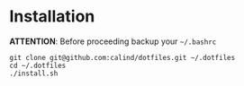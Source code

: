 # Installation

**ATTENTION**: Before proceeding backup your `~/.bashrc`

    git clone git@github.com:calind/dotfiles.git ~/.dotfiles
    cd ~/.dotfiles
    ./install.sh
